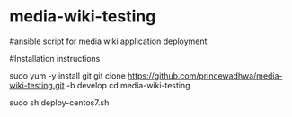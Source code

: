 # media-wiki-testing
#ansible script for media wiki application deployment

#Installation instructions

sudo yum -y install git
git clone https://github.com/princewadhwa/media-wiki-testing.git -b develop
cd media-wiki-testing

sudo sh deploy-centos7.sh
